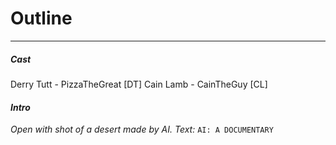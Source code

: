 # **Outline**
---
##### *Cast*
Derry Tutt - PizzaTheGreat [DT]
Cain Lamb - CainTheGuy [CL]

#### *Intro*
*Open with shot of a desert made by AI.*
*Text:*
`AI: A DOCUMENTARY`
